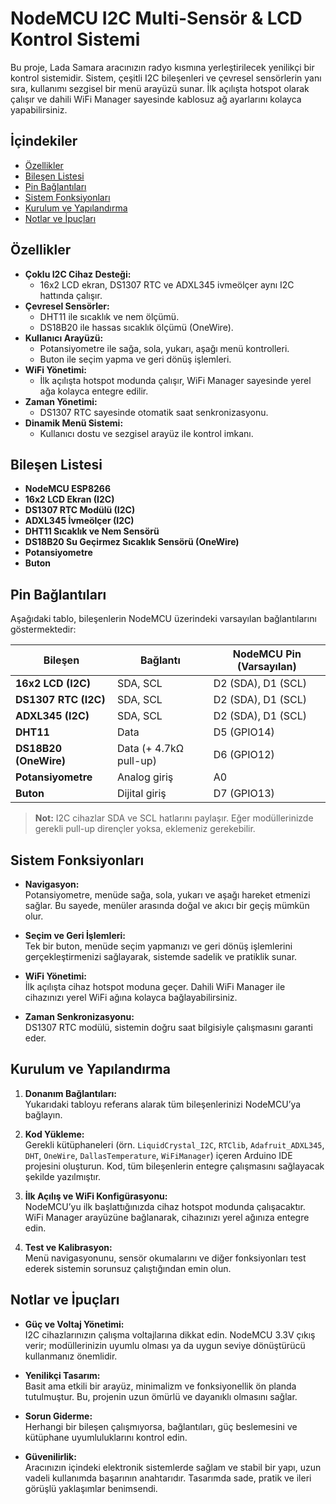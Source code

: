 # NodeMCU I2C Multi-Sensör & LCD Kontrol Sistemi

Bu proje, Lada Samara aracınızın radyo kısmına yerleştirilecek yenilikçi bir kontrol sistemidir.
Sistem, çeşitli I2C bileşenleri ve çevresel sensörlerin yanı sıra, kullanımı sezgisel bir menü arayüzü sunar. İlk açılışta hotspot olarak çalışır ve dahili WiFi Manager sayesinde kablosuz ağ ayarlarını kolayca yapabilirsiniz.

## İçindekiler

- [Özellikler](#özellikler)
- [Bileşen Listesi](#bileşen-listesi)
- [Pin Bağlantıları](#pin-bağlantıları)
- [Sistem Fonksiyonları](#sistem-fonksiyonları)
- [Kurulum ve Yapılandırma](#kurulum-ve-yapılandırma)
- [Notlar ve İpuçları](#notlar-ve-ipuçları)

## Özellikler

- **Çoklu I2C Cihaz Desteği:**  
  - 16x2 LCD ekran, DS1307 RTC ve ADXL345 ivmeölçer aynı I2C hattında çalışır.
- **Çevresel Sensörler:**  
  - DHT11 ile sıcaklık ve nem ölçümü.  
  - DS18B20 ile hassas sıcaklık ölçümü (OneWire).
- **Kullanıcı Arayüzü:**  
  - Potansiyometre ile sağa, sola, yukarı, aşağı menü kontrolleri.  
  - Buton ile seçim yapma ve geri dönüş işlemleri.
- **WiFi Yönetimi:**  
  - İlk açılışta hotspot modunda çalışır, WiFi Manager sayesinde yerel ağa kolayca entegre edilir.
- **Zaman Yönetimi:**  
  - DS1307 RTC sayesinde otomatik saat senkronizasyonu.
- **Dinamik Menü Sistemi:**  
  - Kullanıcı dostu ve sezgisel arayüz ile kontrol imkanı.

## Bileşen Listesi

- **NodeMCU ESP8266**
- **16x2 LCD Ekran (I2C)**
- **DS1307 RTC Modülü (I2C)**
- **ADXL345 İvmeölçer (I2C)**
- **DHT11 Sıcaklık ve Nem Sensörü**
- **DS18B20 Su Geçirmez Sıcaklık Sensörü (OneWire)**
- **Potansiyometre**
- **Buton**

## Pin Bağlantıları

Aşağıdaki tablo, bileşenlerin NodeMCU üzerindeki varsayılan bağlantılarını göstermektedir:

| **Bileşen**               | **Bağlantı**         | **NodeMCU Pin (Varsayılan)**    |
|---------------------------|----------------------|---------------------------------|
| **16x2 LCD (I2C)**        | SDA, SCL             | D2 (SDA), D1 (SCL)              |
| **DS1307 RTC (I2C)**      | SDA, SCL             | D2 (SDA), D1 (SCL)              |
| **ADXL345 (I2C)**         | SDA, SCL             | D2 (SDA), D1 (SCL)              |
| **DHT11**                 | Data                 | D5 (GPIO14)                     |
| **DS18B20 (OneWire)**     | Data (+ 4.7kΩ pull-up)| D6 (GPIO12)                   |
| **Potansiyometre**        | Analog giriş         | A0                              |
| **Buton**                 | Dijital giriş        | D7 (GPIO13)                     |

> **Not:** I2C cihazlar SDA ve SCL hatlarını paylaşır. Eğer modüllerinizde gerekli pull-up dirençler yoksa, eklemeniz gerekebilir.

## Sistem Fonksiyonları

- **Navigasyon:**  
  Potansiyometre, menüde sağa, sola, yukarı ve aşağı hareket etmenizi sağlar. Bu sayede, menüler arasında doğal ve akıcı bir geçiş mümkün olur.

- **Seçim ve Geri İşlemleri:**  
  Tek bir buton, menüde seçim yapmanızı ve geri dönüş işlemlerini gerçekleştirmenizi sağlayarak, sistemde sadelik ve pratiklik sunar.

- **WiFi Yönetimi:**  
  İlk açılışta cihaz hotspot moduna geçer. Dahili WiFi Manager ile cihazınızı yerel WiFi ağına kolayca bağlayabilirsiniz.

- **Zaman Senkronizasyonu:**  
  DS1307 RTC modülü, sistemin doğru saat bilgisiyle çalışmasını garanti eder.

## Kurulum ve Yapılandırma

1. **Donanım Bağlantıları:**  
   Yukarıdaki tabloyu referans alarak tüm bileşenlerinizi NodeMCU’ya bağlayın.

2. **Kod Yükleme:**  
   Gerekli kütüphaneleri (örn. `LiquidCrystal_I2C`, `RTClib`, `Adafruit_ADXL345`, `DHT`, `OneWire`, `DallasTemperature`, `WiFiManager`) içeren Arduino IDE projesini oluşturun. Kod, tüm bileşenlerin entegre çalışmasını sağlayacak şekilde yazılmıştır.

3. **İlk Açılış ve WiFi Konfigürasyonu:**  
   NodeMCU’yu ilk başlattığınızda cihaz hotspot modunda çalışacaktır. WiFi Manager arayüzüne bağlanarak, cihazınızı yerel ağınıza entegre edin.

4. **Test ve Kalibrasyon:**  
   Menü navigasyonunu, sensör okumalarını ve diğer fonksiyonları test ederek sistemin sorunsuz çalıştığından emin olun.

## Notlar ve İpuçları

- **Güç ve Voltaj Yönetimi:**  
  I2C cihazlarınızın çalışma voltajlarına dikkat edin. NodeMCU 3.3V çıkış verir; modüllerinizin uyumlu olması ya da uygun seviye dönüştürücü kullanmanız önemlidir.

- **Yenilikçi Tasarım:**  
  Basit ama etkili bir arayüz, minimalizm ve fonksiyonellik ön planda tutulmuştur. Bu, projenin uzun ömürlü ve dayanıklı olmasını sağlar.

- **Sorun Giderme:**  
  Herhangi bir bileşen çalışmıyorsa, bağlantıları, güç beslemesini ve kütüphane uyumluluklarını kontrol edin.

- **Güvenilirlik:**  
  Aracınızın içindeki elektronik sistemlerde sağlam ve stabil bir yapı, uzun vadeli kullanımda başarının anahtarıdır. Tasarımda sade, pratik ve ileri görüşlü yaklaşımlar benimsendi.

